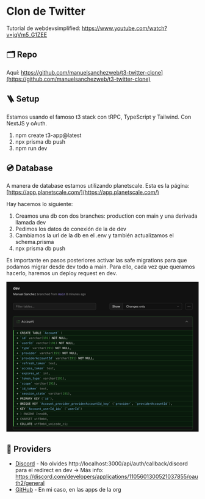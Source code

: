 # Clon de Twitter

Tutorial de webdevsimplified: https://www.youtube.com/watch?v=jqVm5_G1ZEE

## 🗂️ Repo

Aquí: https://github.com/manuelsanchezweb/t3-twitter-clone](https://github.com/manuelsanchezweb/t3-twitter-clone)

## 🪜 Setup

Estamos usando el famoso t3 stack con tRPC, TypeScript y Tailwind. Con NextJS y oAuth.

1. npm create t3-app@latest
2. npx prisma db push
3. npm run dev

## 💿 Database

A manera de database estamos utilizando planetscale.
Esta es la página: [https://app.planetscale.com/](https://app.planetscale.com/)

Hay hacemos lo siguiente:

1. Creamos una db con dos branches: production con main y una derivada llamada dev
2. Pedimos los datos de conexión de la de dev
3. Cambiamos la url de la db en el .env y también actualizamos el schema.prisma
4. npx prisma db push

Es importante en pasos posteriores activar las safe migrations para que podamos migrar desde dev todo a main.
Para ello, cada vez que queramos hacerlo, haremos un deploy request en dev.

<img src="./public/schema-planetscale.png" alt="Push Schema en Planetscale" />

## 🚚 Providers

- [Discord](https://discord.com/developers/applications) - No olvides http://localhost:3000/api/auth/callback/discord para el redirect en dev -> Más info: https://discord.com/developers/applications/1105601300521037855/oauth2/general
- [GitHub](https://github.com/settings/developers) - En mi caso, en las apps de la org

